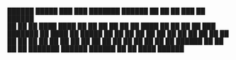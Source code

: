  ██████   █████  ███    ███ ███████  ██████  ██    ██ ██ ███    ██  ██████  
██       ██   ██ ████  ████ ██       ██   ██ ██    ██ ██ ████   ██ ██    ██ 
██   ███ ███████ ██ ████ ██ █████    ██   ██ ██    ██ ██ ██ ██  ██ ██    ██ 
██    ██ ██   ██ ██  ██  ██ ██       ██   ██ ██    ██ ██ ██  ██ ██ ██    ██ 
 ██████  ██   ██ ██      ██ ███████  ██████   ██████  ██ ██   ████  ██████  
                                                                           
                                                                           
